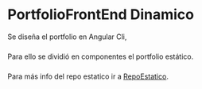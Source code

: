 # PortfolioFrontEnd Dinamico

Se diseña el portfolio en Angular Cli,
###
Para ello se dividió en componentes el portfolio estático.
###
Para más info del repo estatico ir a [RepoEstatico](https://github.com/mariemelendez88/PortfolioFrontEnd/tree/RepoEstatico/).